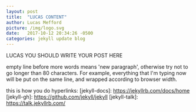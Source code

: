 ```yaml
---
layout: post
title:  "LUCAS CONTENT"
author: Lucas Mefford
picture: /img/logo.svg
date:   2017-10-12 20:34:26 -0500
categories: jekyll update blog
---
```

LUCAS YOU SHOULD WRITE YOUR POST HERE

empty line before more words means 'new paragraph', otherwise try not to
go longer than 80 characters. For example, everything that I'm typing now will
be put on the same line, and wrapped according to browser width.


this is how you do hyperlinks:
[jekyll-docs]: https://jekyllrb.com/docs/home
[jekyll-gh]:   https://github.com/jekyll/jekyll
[jekyll-talk]: https://talk.jekyllrb.com/
